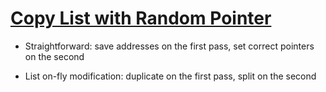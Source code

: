 # [Copy List with Random Pointer](https://leetcode.com/problems/copy-list-with-random-pointer/)

* Straightforward: save addresses on the first pass, set correct pointers on the second

* List on-fly modification: duplicate on the first pass, split on the second

